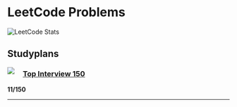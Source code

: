 # LeetCode Problems


![LeetCode Stats](https://leetcard.jacoblin.cool/lguelker?theme=dark&ext=activity)


## Studyplans



<img align="left" style="padding-right: 1rem" src="https://assets.leetcode.com/static_assets/others/Top_100_Liked-1.png">

### [Top Interview 150](https://leetcode.com/studyplan/top-interview-150/)

**11/150**

---


